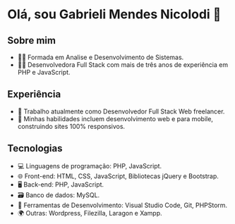 
# Olá, sou Gabrieli Mendes Nicolodi 👋

## Sobre mim

- :woman_student: Formada em Analise e Desenvolvimento de Sistemas.
- 👨‍💻 Desenvolvedora Full Stack com mais de três anos de experiência em PHP e JavaScript.

## Experiência

- 💼 Trabalho atualmente como Desenvolvedor Full Stack Web freelancer.
- 🔧 Minhas habilidades incluem desenvolvimento web e para mobile, construindo sites 100% responsivos.

## Tecnologias

- 💻 Linguagens de programação: PHP, JavaScript.
- 🌐 Front-end: HTML, CSS, JavaScript, Bibliotecas jQuery e Bootstrap.
- 🖥️ Back-end: PHP, JavaScript.
- 🗃️ Banco de dados: MySQL.
- 🧰 Ferramentas de Desenvolvimento: Visual Studio Code, Git, PHPStorm.
- 🌍 Outras: Wordpress, Filezilla, Laragon e Xampp.
